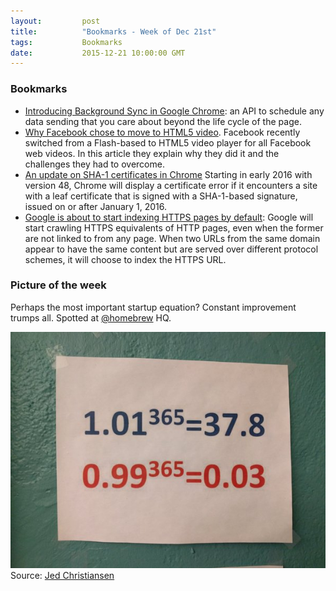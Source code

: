 ```yaml
---
layout:         post
title:          "Bookmarks - Week of Dec 21st"
tags:           Bookmarks
date:           2015-12-21 10:00:00 GMT
---
```



### Bookmarks

- [Introducing Background Sync in Google Chrome](https://developers.google.com/web/updates/2015/12/background-sync): an API to schedule any data sending that you care about beyond the life cycle of the page.
- [Why Facebook chose to move to HTML5 video](https://code.facebook.com/posts/159906447698921). Facebook recently switched from a Flash-based to HTML5 video player for all Facebook web videos. In this article they explain why they did it and the challenges they had to overcome.
- [An update on SHA-1 certificates in Chrome](https://googleonlinesecurity.blogspot.it/2015/12/an-update-on-sha-1-certificates-in.html) Starting in early 2016 with version 48, Chrome will display a certificate error if it encounters a site with a leaf certificate that is signed with a SHA-1-based signature, issued on or after January 1, 2016.
- [Google is about to start indexing HTTPS pages by default](https://googleonlinesecurity.blogspot.co.uk/2015/12/indexing-https-pages-by-default.html): Google will start crawling HTTPS equivalents of HTTP pages, even when the former are not linked to from any page. When two URLs from the same domain appear to have the same content but are served over different protocol schemes, it will choose to index the HTTPS URL.


### Picture of the week

Perhaps the most important startup equation? Constant improvement trumps all. Spotted at [@homebrew](https://twitter.com/homebrew) HQ.

![](/images/2015-12-21-pic.jpg)
Source: [Jed Christiansen](https://twitter.com/jedc)
